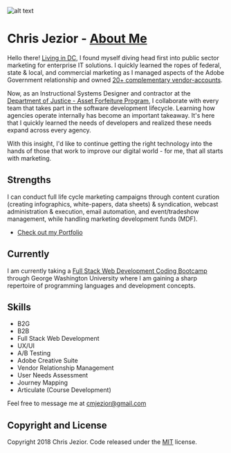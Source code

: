 ![alt text](https://media.licdn.com/dms/image/C4E03AQHf-R5k7KPxMg/profile-displayphoto-shrink_200_200/0?e=1526191200&v=alpha&t=h0A3ndzFRS_3gFXWjiM0BmrvjX3TIb0YInSZvH_3L60 "Chris Jezior Profile")
# Chris Jezior - [About Me](https://about.me/chrisjezior)

Hello there! [Living in DC](https://www.google.com/maps/place/Washington,+DC/data=!4m2!3m1!1s0x89b7c6de5af6e45b:0xc2524522d4885d2a?sa=X&ved=0ahUKEwjm4JnujOvZAhVIulMKHdPuD-IQ8gEIKzAA), I found myself diving head first into public sector marketing for enterprise IT solutions. I quickly learned the ropes of federal, state & local, and commercial marketing as I managed aspects of the Adobe Government relationship and owned [20+ complementary vendor-accounts](http://www.carahsoft.com/solve/citizen-engagement).

Now, as an Instructional Systems Designer and contractor at the [Department of Justice - Asset Forfeiture Program](https://www.justice.gov/afp), I collaborate with every team that takes part in the software development lifecycle. Learning how agencies operate internally has become an important takeaway. It's here that I quickly learned the needs of developers and realized these needs expand across every agency.

With this insight, I'd like to continue getting the right technology into the hands of those that work to improve our digital world - for me, that all starts with marketing.

## Strengths

I can conduct full life cycle marketing campaigns through content curation (creating infographics, white-papers, data sheets) & syndication, webcast administration & execution, email automation, and event/tradeshow management, while handling marketing development funds (MDF).
* [Check out my Portfolio](https://cmjezior.github.io/portfolio/)

## Currently

I am currently taking a [Full Stack Web Development Coding Bootcamp](https://bootcamp.cps.gwu.edu/coding/) through George Washington University where I am gaining a sharp repertoire of programming languages and development concepts.

## Skills

* B2G
* B2B
* Full Stack Web Development
* UX/UI
* A/B Testing
* Adobe Creative Suite
* Vendor Relationship Management
* User Needs Assessment
* Journey Mapping
* Articulate (Course Development)

Feel free to message me at cmjezior@gmail.com

## Copyright and License

Copyright 2018 Chris Jezior. Code released under the [MIT](https://github.com/BlackrockDigital/startbootstrap-freelancer/blob/gh-pages/LICENSE) license.
